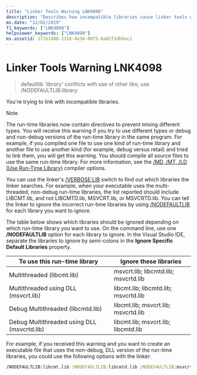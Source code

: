 ```yaml
---
title: "Linker Tools Warning LNK4098"
description: "Describes how incompatible libraries cause linker tools warning LNK4098, and how to use /NODEFAULTLIB to fix it."
ms.date: "12/02/2019"
f1_keywords: ["LNK4098"]
helpviewer_keywords: ["LNK4098"]
ms.assetid: 1f1b1408-1316-4e34-80f5-6a02f2db0ac1
---
```

# Linker Tools Warning LNK4098

> defaultlib '*library*' conflicts with use of other libs; use /NODEFAULTLIB:*library*

You're trying to link with incompatible libraries.

> [!NOTE]
> The run-time libraries now contain directives to prevent mixing different types. You will receive this warning if you try to use different types or debug and non-debug versions of the run-time library in the same program. For example, if you compiled one file to use one kind of run-time library and another file to use another kind (for example, debug versus retail) and tried to link them, you will get this warning. You should compile all source files to use the same run-time library. For more information, see the [/MD, /MT, /LD (Use Run-Time Library)](../../build/reference/md-mt-ld-use-run-time-library.md) compiler options.

You can use the linker's [/VERBOSE:LIB](../../build/reference/verbose-print-progress-messages.md) switch to find out which libraries the linker searches. For example, when your executable uses the multi-threaded, non-debug run-time libraries, the list reported should include LIBCMT.lib, and not LIBCMTD.lib, MSVCRT.lib, or MSVCRTD.lib. You can tell the linker to ignore the incorrect run-time libraries by using [/NODEFAULTLIB](../../build/reference/nodefaultlib-ignore-libraries.md) for each library you want to ignore.

The table below shows which libraries should be ignored depending on which run-time library you want to use. On the command line, use one **/NODEFAULTLIB** option for each library to ignore. In the Visual Studio IDE, separate the libraries to ignore by semi-colons in the **Ignore Specific Default Libraries** property.

| To use this run-time library | Ignore these libraries |
|-----------------------------------|----------------------------|
| Multithreaded (libcmt.lib) | msvcrt.lib; libcmtd.lib; msvcrtd.lib |
| Multithreaded using DLL (msvcrt.lib) | libcmt.lib; libcmtd.lib; msvcrtd.lib |
| Debug Multithreaded (libcmtd.lib) | libcmt.lib; msvcrt.lib; msvcrtd.lib |
| Debug Multithreaded using DLL (msvcrtd.lib) | libcmt.lib; msvcrt.lib; libcmtd.lib |

For example, if you received this warning and you want to create an executable file that uses the non-debug, DLL version of the run-time libraries, you could use the following options with the linker:

```cmd
/NODEFAULTLIB:libcmt.lib /NODEFAULTLIB:libcmtd.lib /NODEFAULTLIB:msvcrtd.lib
```
